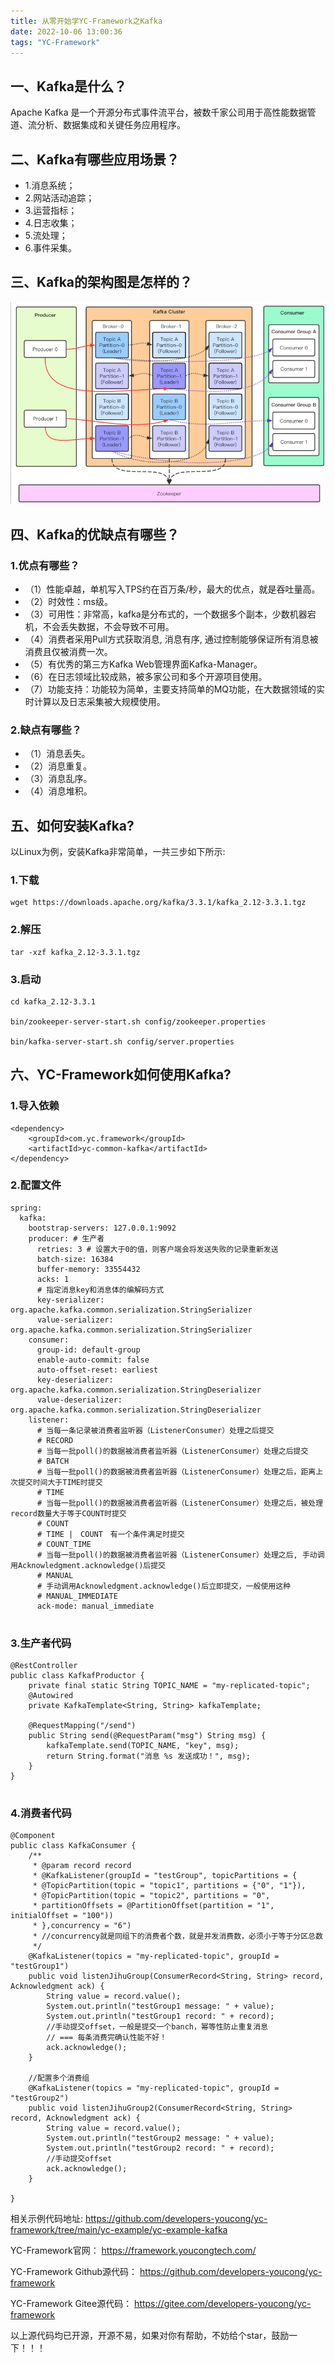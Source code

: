 ```yaml
---
title: 从零开始学YC-Framework之Kafka
date: 2022-10-06 13:00:36
tags: "YC-Framework"
---
```


## 一、Kafka是什么？
Apache Kafka 是一个开源分布式事件流平台，被数千家公司用于高性能数据管道、流分析、数据集成和关键任务应用程序。
<!--more-->

## 二、Kafka有哪些应用场景？
- 1.消息系统；
- 2.网站活动追踪；
- 3.运营指标；
- 4.日志收集；
- 5.流处理；
- 6.事件采集。

## 三、Kafka的架构图是怎样的？
![架构图](从零开始学YC-Framework之Kafka/01.png)

## 四、Kafka的优缺点有哪些？

### 1.优点有哪些？
- （1）性能卓越，单机写入TPS约在百万条/秒，最大的优点，就是吞吐量高。
- （2）时效性：ms级。
- （3）可用性：非常高，kafka是分布式的，一个数据多个副本，少数机器宕机，不会丢失数据，不会导致不可用。
- （4）消费者采用Pull方式获取消息, 消息有序, 通过控制能够保证所有消息被消费且仅被消费一次。
- （5）有优秀的第三方Kafka Web管理界面Kafka-Manager。
- （6）在日志领域比较成熟，被多家公司和多个开源项目使用。
- （7）功能支持：功能较为简单，主要支持简单的MQ功能，在大数据领域的实时计算以及日志采集被大规模使用。

### 2.缺点有哪些？
- （1）消息丢失。
- （2）消息重复。
- （3）消息乱序。
- （4）消息堆积。

## 五、如何安装Kafka?
以Linux为例，安装Kafka非常简单，一共三步如下所示:

### 1.下载
```
wget https://downloads.apache.org/kafka/3.3.1/kafka_2.12-3.3.1.tgz

```

### 2.解压
```
tar -xzf kafka_2.12-3.3.1.tgz

```

### 3.启动
```
cd kafka_2.12-3.3.1

bin/zookeeper-server-start.sh config/zookeeper.properties

bin/kafka-server-start.sh config/server.properties
```

## 六、YC-Framework如何使用Kafka?

### 1.导入依赖
```
<dependency>
    <groupId>com.yc.framework</groupId>
    <artifactId>yc-common-kafka</artifactId>
</dependency>

```

### 2.配置文件
```
spring:
  kafka:
    bootstrap-servers: 127.0.0.1:9092
    producer: # 生产者
      retries: 3 # 设置大于0的值，则客户端会将发送失败的记录重新发送
      batch-size: 16384
      buffer-memory: 33554432
      acks: 1
      # 指定消息key和消息体的编解码方式
      key-serializer: org.apache.kafka.common.serialization.StringSerializer
      value-serializer: org.apache.kafka.common.serialization.StringSerializer
    consumer:
      group-id: default-group
      enable-auto-commit: false
      auto-offset-reset: earliest
      key-deserializer: org.apache.kafka.common.serialization.StringDeserializer
      value-deserializer: org.apache.kafka.common.serialization.StringDeserializer
    listener:
      # 当每一条记录被消费者监听器（ListenerConsumer）处理之后提交
      # RECORD
      # 当每一批poll()的数据被消费者监听器（ListenerConsumer）处理之后提交
      # BATCH
      # 当每一批poll()的数据被消费者监听器（ListenerConsumer）处理之后，距离上次提交时间大于TIME时提交
      # TIME
      # 当每一批poll()的数据被消费者监听器（ListenerConsumer）处理之后，被处理record数量大于等于COUNT时提交
      # COUNT
      # TIME |　COUNT　有一个条件满足时提交
      # COUNT_TIME
      # 当每一批poll()的数据被消费者监听器（ListenerConsumer）处理之后, 手动调用Acknowledgment.acknowledge()后提交
      # MANUAL
      # 手动调用Acknowledgment.acknowledge()后立即提交，一般使用这种
      # MANUAL_IMMEDIATE
      ack-mode: manual_immediate


```

### 3.生产者代码
```
@RestController
public class KafkafProductor {
    private final static String TOPIC_NAME = "my-replicated-topic";
    @Autowired
    private KafkaTemplate<String, String> kafkaTemplate;

    @RequestMapping("/send")
    public String send(@RequestParam("msg") String msg) {
        kafkaTemplate.send(TOPIC_NAME, "key", msg);
        return String.format("消息 %s 发送成功！", msg);
    }
}


```

### 4.消费者代码
```
@Component
public class KafkaConsumer {
    /**
     * @param record record
     * @KafkaListener(groupId = "testGroup", topicPartitions = {
     * @TopicPartition(topic = "topic1", partitions = {"0", "1"}),
     * @TopicPartition(topic = "topic2", partitions = "0",
     * partitionOffsets = @PartitionOffset(partition = "1", initialOffset = "100"))
     * },concurrency = "6")
     * //concurrency就是同组下的消费者个数，就是并发消费数，必须小于等于分区总数
     */
    @KafkaListener(topics = "my-replicated-topic", groupId = "testGroup1")
    public void listenJihuGroup(ConsumerRecord<String, String> record, Acknowledgment ack) {
        String value = record.value();
        System.out.println("testGroup1 message: " + value);
        System.out.println("testGroup1 record: " + record);
        //手动提交offset，一般是提交一个banch，幂等性防止重复消息
        // === 每条消费完确认性能不好！
        ack.acknowledge();
    }

    //配置多个消费组
    @KafkaListener(topics = "my-replicated-topic", groupId = "testGroup2")
    public void listenJihuGroup2(ConsumerRecord<String, String> record, Acknowledgment ack) {
        String value = record.value();
        System.out.println("testGroup2 message: " + value);
        System.out.println("testGroup2 record: " + record);
        //手动提交offset
        ack.acknowledge();
    }

}

```

相关示例代码地址:
https://github.com/developers-youcong/yc-framework/tree/main/yc-example/yc-example-kafka

YC-Framework官网：
https://framework.youcongtech.com/

YC-Framework Github源代码：
https://github.com/developers-youcong/yc-framework

YC-Framework Gitee源代码：
https://gitee.com/developers-youcong/yc-framework

以上源代码均已开源，开源不易，如果对你有帮助，不妨给个star，鼓励一下！！！
